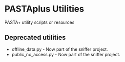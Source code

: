 # PASTAplus Utilities
PASTA+ utility scripts or resources

## Deprecated utilities
 - offline_data.py  -  Now part of the sniffer project.
 - public_no_access.py  - Now part of the sniffer project.
